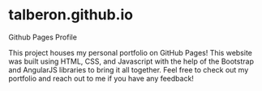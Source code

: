 # talberon.github.io
Github Pages Profile

This project houses my personal portfolio on GitHub Pages! This website was built using HTML, CSS, and Javascript with the help of the Bootstrap and AngularJS libraries to bring it all together. Feel free to check out my portfolio and reach out to me if you have any feedback!
